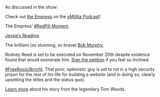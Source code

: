 As discussed in the show:

Check out [the Empress](http://instagram.com/empressofmeme) on the [eMilitia Podcast](https://www.youtube.com/channel/UCU_8tSomGGX-eBLl_lXhM3w)!

The Empress’ [#RedPill Moment](https://reason.com/2013/12/02/trial-begins-for-officers-accused-of-bea/).

[Jessie’s Reading](https://www.amazon.com/Discipline-Punish-Prison-Michel-Foucault/dp/0679752552).

The brilliant (so stunning, so brave) [Bob Murphy.](https://podcasts.apple.com/us/podcast/bob-murphy-show/id1441789978?i=1000430720357)

Rodney Reed is set to be executed on November 20th despite evidence found that would exonerate him. [Sign the petition](https://www.freerodneyreed.com/) if you feel so inclined.

[#FreeRossUlbricht](https://freeross.org/). That poor, optimistic guy is set to rot in a high security prison for the rest of his life for building a website (and in doing so, clearly upsetting the elites and the status quo). 

[Learn more](https://tomwoods.com/ep-1031-lyn-ulbrichts-son-got-two-life-sentences-after-a-judicial-travesty-over-a-victimless-crime-what-happened-and-what-shes-doing-now/) about his story from the legendary Tom Woods.
